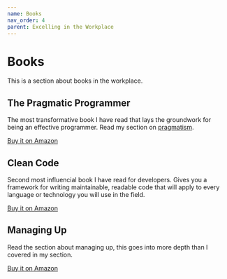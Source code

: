 ```yaml
---
name: Books
nav_order: 4
parent: Excelling in the Workplace
---
```


# Books

This is a section about books in the workplace.

## The Pragmatic Programmer

The most transformative book I have read that lays the groundwork for being an effective programmer. Read my section on [pragmatism](https://thehandbook.jamlouie.com/excelling-in-the-workplace/pragmatism.html).

[Buy it on Amazon](https://amzn.to/3o42f4c)

## Clean Code

Second most influencial book I have read for developers. Gives you a framework for writing maintainable, readable code that will apply to every language or technology you will use in the field.

[Buy it on Amazon](https://amzn.to/3iIzw4h)

## Managing Up

Read the section about managing up, this goes into more depth than I covered in my section.

[Buy it on Amazon](https://amzn.to/3935Mvr)